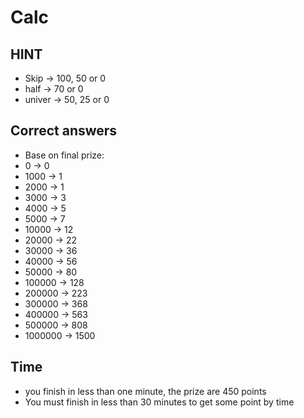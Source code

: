 # Calc
## HINT
- Skip -> 100, 50 or 0
- half -> 70 or 0
- univer -> 50, 25 or 0

## Correct answers
- Base on final prize:
- 0 -> 0
- 1000 -> 1
- 2000 -> 1
- 3000 -> 3
- 4000 -> 5
- 5000 -> 7
- 10000 -> 12
- 20000 -> 22
- 30000 -> 36
- 40000 -> 56
- 50000 -> 80
- 100000 -> 128
- 200000 -> 223
- 300000 -> 368
- 400000 -> 563
- 500000 -> 808
- 1000000 -> 1500


## Time 
- you finish in less than one minute, the prize are 450 points
- You must finish in less than 30 minutes to get some point by time
